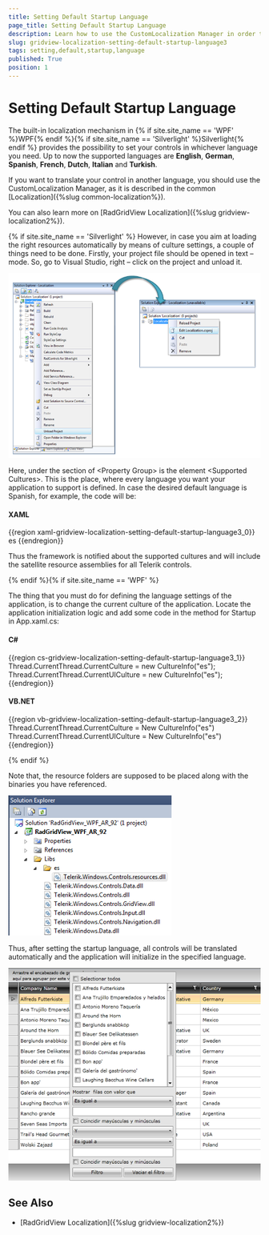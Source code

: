 ```yaml
---
title: Setting Default Startup Language
page_title: Setting Default Startup Language
description: Learn how to use the CustomLocalization Manager in order to translate Telerik's {{ site.framework_name }} DataGrid in another language.
slug: gridview-localization-setting-default-startup-language3
tags: setting,default,startup,language
published: True
position: 1
---
```


# Setting Default Startup Language

The built-in localization mechanism in {% if site.site_name == 'WPF' %}WPF{% endif %}{% if site.site_name == 'Silverlight' %}Silverlight{% endif %} provides the possibility to set your controls in whichever language you need. Up to now the supported languages are **English**, **German**, **Spanish**, **French**, **Dutch**, **Italian** and **Turkish**.

If you want to translate your control in another language, you should use the CustomLocalization Manager, as it is described in the common [Localization]({%slug common-localization%}).

You can also learn more on [RadGridView Localization]({%slug gridview-localization2%}).

{% if site.site_name == 'Silverlight' %}
However, in case you aim at loading the right resources automatically by means of culture settings, a couple of things need to be done. Firstly, your project file should be opened in text – mode. So, go to Visual Studio, right – click on the project and unload it.

![](images/Localization_DefaultLanguage1.png)

Here, under the section of &lt;Property Group&gt; is the element &lt;Supported Cultures&gt;. This is the place, where every language you want your application to support is defined. In case the desired default language is Spanish, for example, the code will be:

#### __XAML__

{{region xaml-gridview-localization-setting-default-startup-language3_0}}
	  <SupportedCultures>es</SupportedCultures>
{{endregion}}

Thus the framework is notified about the supported cultures and will include the satellite resource assemblies for all Telerik controls.

{% endif %}{% if site.site_name == 'WPF' %}

The thing that you must do for defining the language settings of the application, is to change the current culture of the application. Locate the application initialization logic and add some code in the method for Startup in App.xaml.cs:

#### __C#__

{{region cs-gridview-localization-setting-default-startup-language3_1}}
	Thread.CurrentThread.CurrentCulture = new CultureInfo("es");
	Thread.CurrentThread.CurrentUICulture = new CultureInfo("es");
{{endregion}}

#### __VB.NET__

{{region vb-gridview-localization-setting-default-startup-language3_2}}
	Thread.CurrentThread.CurrentCulture = New CultureInfo("es")
	Thread.CurrentThread.CurrentUICulture = New CultureInfo("es")
{{endregion}}

{% endif %}

Note that, the resource folders are supposed to be placed along with the binaries you have referenced.

![Rad Grid View localization defaultlanguage 3png](images/RadGridView_localization_defaultlanguage3png.PNG)

Thus, after setting the startup language, all controls will be translated automatically and the application will initialize in the specified language.

![](images/Localization_DefaultLanguage2.png)

## See Also

 * [RadGridView Localization]({%slug gridview-localization2%})
